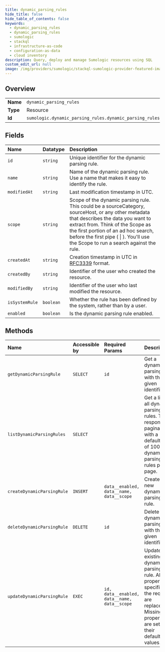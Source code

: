 ```yaml
---
title: dynamic_parsing_rules
hide_title: false
hide_table_of_contents: false
keywords:
  - dynamic_parsing_rules
  - dynamic_parsing_rules
  - sumologic    
  - stackql
  - infrastructure-as-code
  - configuration-as-data
  - cloud inventory
description: Query, deploy and manage Sumologic resources using SQL
custom_edit_url: null
image: /img/providers/sumologic/stackql-sumologic-provider-featured-image.png
---
```

  
    

## Overview
<table><tbody>
<tr><td><b>Name</b></td><td><code>dynamic_parsing_rules</code></td></tr>
<tr><td><b>Type</b></td><td>Resource</td></tr>
<tr><td><b>Id</b></td><td><code>sumologic.dynamic_parsing_rules.dynamic_parsing_rules</code></td></tr>
</tbody></table>

## Fields
| Name | Datatype | Description |
|:-----|:---------|:------------|
| `id` | `string` | Unique identifier for the dynamic parsing rule. |
| `name` | `string` | Name of the dynamic parsing rule. Use a name that makes it easy to identify the rule. |
| `modifiedAt` | `string` | Last modification timestamp in UTC. |
| `scope` | `string` | Scope of the dynamic parsing rule. This could be a sourceCategory, sourceHost, or any other metadata that describes the data you want to extract from. Think of the Scope as the first portion of an ad hoc search, before the first pipe ( \| ). You'll use the Scope to run a search against the rule. |
| `createdAt` | `string` | Creation timestamp in UTC in [RFC3339](https://tools.ietf.org/html/rfc3339) format. |
| `createdBy` | `string` | Identifier of the user who created the resource. |
| `modifiedBy` | `string` | Identifier of the user who last modified the resource. |
| `isSystemRule` | `boolean` | Whether the rule has been defined by the system, rather than by a user. |
| `enabled` | `boolean` | Is the dynamic parsing rule enabled. |
## Methods
| Name | Accessible by | Required Params | Description |
|:-----|:--------------|:----------------|:------------|
| `getDynamicParsingRule` | `SELECT` | `id` | Get a dynamic parsing rule with the given identifier. |
| `listDynamicParsingRules` | `SELECT` |  | Get a list of all dynamic parsing rules. The response is paginated with a default limit of 100 dynamic parsing rules per page. |
| `createDynamicParsingRule` | `INSERT` | `data__enabled, data__name, data__scope` | Create a new dynamic parsing rule. |
| `deleteDynamicParsingRule` | `DELETE` | `id` | Delete a dynamic parsing rule with the given identifier. |
| `updateDynamicParsingRule` | `EXEC` | `id, data__enabled, data__name, data__scope` | Update an existing dynamic parsing rule. All properties specified in the request are replaced. Missing properties are set to their default values. |
